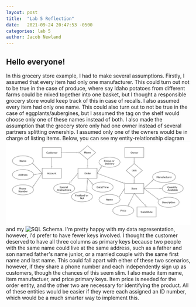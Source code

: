 ```yaml
---
layout: post
title:  "Lab 5 Reflection"
date:   2021-09-24 20:47:53 -0500
categories: lab 5
author: Jacob Newland
---
```


## Hello everyone!

In this grocery store example, I had to make several assumptions.  Firstly, I assumed that every item had only one manufacturer.  This could turn out not to be true in the case of produce, where say Idaho potatoes from different farms could be mixed together into one basket, but I thought a responsible grocery store would keep track of this in case of recalls.  I also assumed every item had only one name.  This could also turn out to not be true in the case of eggplants/aubergines, but I assumed the tag on the shelf would choose only one of these names instead of both.  I also made the assumption that the grocery store only had one owner instead of several partners splitting ownership.  I assumed only one of the owners would be in charge of listing items.  Below, you can see my entity-relationship diagram
![entity-relationship diagram](/assets/Lab-5-ER-Diagram.png) and my
![SQL Schema.](/assets/Lab-5-SQL-Schema.png)  I'm pretty happy with my data representation, however, I'd prefer to have fewer keys involved.  I thought the customer deserved to have all three columns as primary keys because two people with the same name could live at the same address, such as a father and son named father's name junior, or a married couple with the same first name and last name.  This could fall apart with either of these two scenarios, however, if they share a phone number and each independently sign up as customers, though the chances of this seem slim.  I also made item name, item manufactuer, and price primary keys.  Item price is needed for the order entity, and the other two are necessary for identifying the product.  All of these entities would be easier if they were each assigned an ID number, which would be a much smarter way to implement this.  

<!-- I used this site, http://sgeos.github.io/github/jekyll/2016/08/30/adding_images_and_downloads_to_a_github_pages_jekyll_blog.html and this site, https://www.amitmerchant.com/make-image-clickable-jekyll/, to try to figure out how to add images successfully.  I'm not sure why they still don't work :(  ) -->
